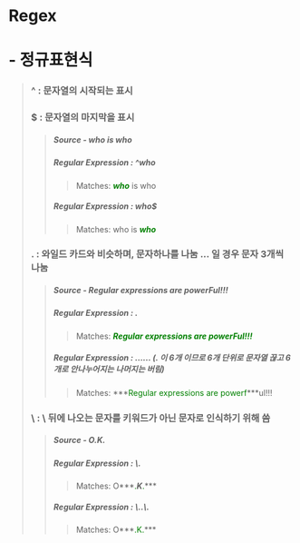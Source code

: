 # Regex

# - 정규표현식

### 

> ### ^ : 문자열의 시작되는 표시
>
> ### $ : 문자열의 마지막을 표시
>
> > ##### Source - who is who
> >
> > ##### Regular Expression : ^who
> >
> > > Matches:	***<span style="color:green">who</span>*** is who
> >
> > ##### Regular Expression : who$
> >
> > > Matches:	who is ***<span style="color:green">who</span>***
>
> ### . : 와일드 카드와 비슷하며, 문자하나를 나눔 ... 일 경우 문자 3개씩 나눔
>
> > ##### Source - Regular expressions are powerFul!!!
> >
> > ##### Regular Expression : .
> >
> > > Matches:	***<span style="color:green">Regular expressions are powerFul!!!</span>***
> >
> > ##### Regular Expression : ......  (. 이 6개 이므로 6개 단위로 문자열 끊고 6개로 안나누어지는 나머지는 버림)
> >
> > > Matches:	***<span style="color:green">Regular expressions are powerf</span>***ul!!!
>
> ### \ : \ 뒤에 나오는 문자를 키워드가 아닌 문자로 인식하기 위해 씀
>
> > ##### Source - O.K.
> >
> > ##### Regular Expression : \\.
> >
> > >Matches:	O***<span style="color:green">.</span>***K***<span style="color:green">.</span>***
> >
> > ##### Regular Expression : \\..\\.
> >
> > > Matches:	O***<span style="color:green">.K.</span>***

